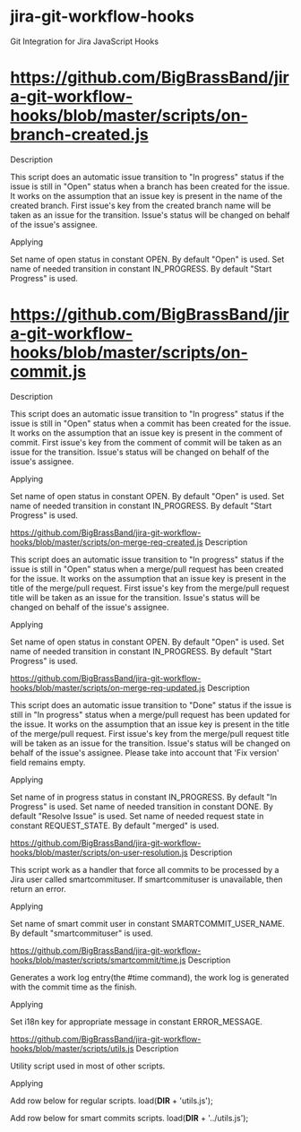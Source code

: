 # jira-git-workflow-hooks
Git Integration for Jira JavaScript Hooks

# https://github.com/BigBrassBand/jira-git-workflow-hooks/blob/master/scripts/on-branch-created.js
  Description

  This script does an automatic issue transition to "In progress" status if
  the issue is still in "Open" status when a branch has been created for the issue.
  It works on the assumption that an issue key is present in the name of the created branch.
  First issue's key from the created branch name will be taken as an issue for the transition.
  Issue's status will be changed on behalf of the issue's assignee.

  Applying

  Set name of open status in constant OPEN. By default "Open" is used.
  Set name of needed transition in constant IN_PROGRESS. By default "Start Progress" is used.

# https://github.com/BigBrassBand/jira-git-workflow-hooks/blob/master/scripts/on-commit.js
  Description

  This script does an automatic issue transition to "In progress" status if
  the issue is still in "Open" status when a commit has been created for the issue.
  It works on the assumption that an issue key is present in the comment of commit.
  First issue's key from the comment of commit will be taken as an issue for the transition.
  Issue's status will be changed on behalf of the issue's assignee.

  Applying

  Set name of open status in constant OPEN. By default "Open" is used.
  Set name of needed transition in constant IN_PROGRESS. By default "Start Progress" is used.

https://github.com/BigBrassBand/jira-git-workflow-hooks/blob/master/scripts/on-merge-req-created.js
  Description

  This script does an automatic issue transition to "In progress" status if
  the issue is still in "Open" status when a merge/pull request has been created for the issue.
  It works on the assumption that an issue key is present in the title of the merge/pull request.
  First issue's key from the merge/pull request title will be taken as an issue for the transition.
  Issue's status will be changed on behalf of the issue's assignee.

  Applying

  Set name of open status in constant OPEN. By default "Open" is used.
  Set name of needed transition in constant IN_PROGRESS. By default "Start Progress" is used.

https://github.com/BigBrassBand/jira-git-workflow-hooks/blob/master/scripts/on-merge-req-updated.js
  Description

  This script does an automatic issue transition to "Done" status if
  the issue is still in "In progress" status when a merge/pull request has been updated for the issue.
  It works on the assumption that an issue key is present in the title of the merge/pull request.
  First issue's key from the merge/pull request title will be taken as an issue for the transition.
  Issue's status will be changed on behalf of the issue's assignee.
  Please take into account that 'Fix version' field remains empty.

  Applying

  Set name of in progress status in constant IN_PROGRESS. By default "In Progress" is used.
  Set name of needed transition in constant DONE. By default "Resolve Issue" is used.
  Set name of needed request state in constant REQUEST_STATE. By default "merged" is used.

https://github.com/BigBrassBand/jira-git-workflow-hooks/blob/master/scripts/on-user-resolution.js
  Description

  This script work as a handler that force all commits to be processed by a Jira user called smartcommituser.
  If smartcommituser is unavailable, then return an error.

  Applying

  Set name of smart commit user in constant SMARTCOMMIT_USER_NAME. By default "smartcommituser" is used.

https://github.com/BigBrassBand/jira-git-workflow-hooks/blob/master/scripts/smartcommit/time.js
  Description

  Generates a work log entry(the #time command), the work log is generated with the commit time as
  the finish.

  Applying

  Set i18n key for appropriate message in constant ERROR_MESSAGE.

https://github.com/BigBrassBand/jira-git-workflow-hooks/blob/master/scripts/utils.js
  Description

  Utility script used in most of other scripts.

  Applying

  Add row below for regular scripts.
  load(__DIR__ + 'utils.js');

  Add row below for smart commits scripts.
  load(__DIR__ + '../utils.js');


